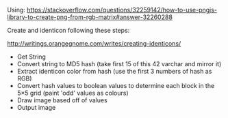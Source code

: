 Using: https://stackoverflow.com/questions/32259142/how-to-use-pngjs-library-to-create-png-from-rgb-matrix#answer-32260288

Create and identicon following these steps:

http://writings.orangegnome.com/writes/creating-identicons/

* Get String
* Convert string to MD5 hash (take first 15 of this 42 varchar and mirror it)
* Extract identicon color from hash (use the first 3 numbers of hash as RGB)
* Convert hash values to boolean values to determine each block in the 5×5 grid (paint 'odd' values as colours)
* Draw image based off of values
* Output image
